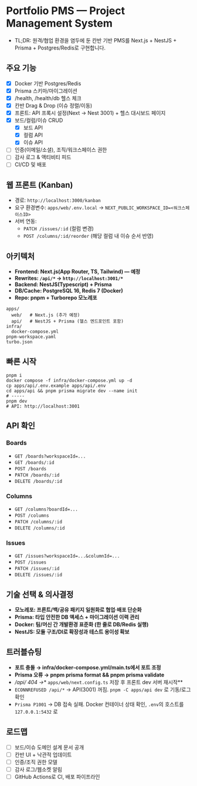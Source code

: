 # Portfolio PMS — Project Management System
- TL;DR: 원격/협업 환경을 염두에 둔 칸반 기반 PMS를 Next.js + NestJS + Prisma + Postgres/Redis로 구현합니다.

## 주요 기능
- [x] Docker 기반 Postgres/Redis
- [x] Prisma 스키마/마이그레이션
- [x] /health, /health/db 헬스 체크
- [x] 칸반 Drag & Drop (이슈 정렬/이동)
- [x] 프론트: API 프록시 설정(Next → Nest 3001) + 헬스 대시보드 페이지
- [x] 보드/컬럼/이슈 CRUD
  - [x] 보드 API
  - [x] 컬럼 API
  - [x] 이슈 API
- [ ] 인증(이메일/소셜), 조직/워크스페이스 권한
- [ ] 감사 로그 & 액티비티 피드
- [ ] CI/CD 및 배포

## 웹 프론트 (Kanban)
- 경로: `http://localhost:3000/kanban`
- 요구 환경변수: `apps/web/.env.local` → `NEXT_PUBLIC_WORKSPACE_ID=<워크스페이스ID>`
- 서버 연동:
  - `PATCH /issues/:id` (컬럼 변경)
  - `POST /columns/:id/reorder` (해당 컬럼 내 이슈 순서 반영)

## 아키텍처
- **Frontend: Next.js(App Router, TS, Tailwind) — 예정**
- **Rewrites: `/api/*` → `http://localhost:3001/*`**
- **Backend: NestJS(Typescript) + Prisma**
- **DB/Cache: PostgreSQL 16, Redis 7 (Docker)**
- **Repo: pnpm + Turborepo 모노레포**
~~~text
apps/
  web/   # Next.js (추가 예정)
  api/   # NestJS + Prisma (헬스 엔드포인트 포함)
infra/
  docker-compose.yml
pnpm-workspace.yaml
turbo.json
~~~

## 빠른 시작
~~~text
pnpm i
docker compose -f infra/docker-compose.yml up -d
cp apps/api/.env.example apps/api/.env
cd apps/api && pnpm prisma migrate dev --name init
# -----
pnpm dev
# API: http://localhost:3001
~~~

## API 확인
### Boards
- `GET /boards?workspaceId=...`
- `GET /boards/:id`
- `POST /boards`
- `PATCH /boards/:id`
- `DELETE /boards/:id`

### Columns
- `GET /columns?boardId=...`
- `POST /columns`
- `PATCH /columns/:id`
- `DELETE /columns/:id`

### Issues
- `GET /issues?workspaceId=...&columnId=...`
- `POST /issues`
- `PATCH /issues/:id`
- `DELETE /issues/:id`

## 기술 선택 & 의사결정
- **모노레포: 프론트/백/공유 패키지 일원화로 협업·배포 단순화**
- **Prisma: 타입 안전한 DB 액세스 + 마이그레이션 이력 관리**
- **Docker: 팀/머신 간 개발환경 표준화 (한 줄로 DB/Redis 실행)**
- **NestJS: 모듈 구조/DI로 확장성과 테스트 용이성 확보**

## 트러블슈팅
- **포트 충돌 → infra/docker-compose.yml/main.ts에서 포트 조정**
- **Prisma 오류 → pnpm prisma format && pnpm prisma validate**
- **/api/* 404 →** `apps/web/next.config.ts` 저장 후 프론트 dev 서버 재시작**
- `ECONNREFUSED /api/*` → API(3001) 꺼짐. `pnpm -C apps/api dev` 로 기동/로그 확인
- `Prisma P1001` → DB 접속 실패. Docker 컨테이너 상태 확인, `.env`의 호스트를 `127.0.0.1:5432` 로
  
## 로드맵
- [ ] 보드/이슈 도메인 설계 문서 공개
- [ ] 칸반 UI + 낙관적 업데이트
- [ ] 인증/조직 권한 모델
- [ ] 감사 로그/웹소켓 알림
- [ ] GitHub Actions로 CI, 배포 파이프라인
